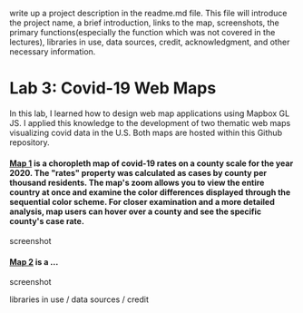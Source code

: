 write up a project description in the readme.md file. This file will introduce the project name, a brief introduction, links to the map, screenshots, the primary functions(especially the function which was not covered in the lectures), libraries in use, data sources, credit, acknowledgment, and other necessary information. 

# Lab 3: Covid-19 Web Maps

In this lab, I learned how to design web map applications using Mapbox GL JS. I applied this knowledge to the development of two thematic web maps visualizing covid data in the U.S. Both maps are hosted within this Github repository. 

#### [Map 1](https://nyadav18.github.io/covidmaps/map1.html) is a choropleth map of covid-19 rates on a county scale for the year 2020. The "rates" property was calculated as cases by county per thousand residents. The map's zoom allows you to view the entire country at once and examine the color differences displayed through the sequential color scheme. For closer examination and a more detailed analysis, map users can hover over a county and see the specific county's case rate. 

screenshot

#### [Map 2]() is a ...

screenshot

libraries in use / data sources / credit